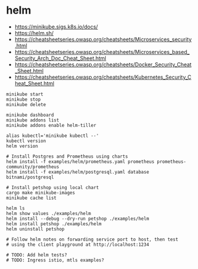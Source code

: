 # helm

-   <https://minikube.sigs.k8s.io/docs/>
-   <https://helm.sh/>
-   <https://cheatsheetseries.owasp.org/cheatsheets/Microservices_security.html>
-   <https://cheatsheetseries.owasp.org/cheatsheets/Microservices_based_Security_Arch_Doc_Cheat_Sheet.html>
-   <https://cheatsheetseries.owasp.org/cheatsheets/Docker_Security_Cheat_Sheet.html>
-   <https://cheatsheetseries.owasp.org/cheatsheets/Kubernetes_Security_Cheat_Sheet.html>

```shell
minikube start
minikube stop
minikube delete

minikube dashboard
minikube addons list
minikube addons enable helm-tiller

alias kubectl='minikube kubectl --'
kubectl version
helm version

# Install Postgres and Prometheus using charts
helm install -f examples/helm/prometheus.yaml prometheus prometheus-community/prometheus
helm install -f examples/helm/postgresql.yaml database bitnami/postgresql

# Install petshop using local chart
cargo make minikube-images
minikube cache list

helm ls
helm show values ./examples/helm
helm install --debug --dry-run petshop ./examples/helm
helm install petshop ./examples/helm
helm uninstall petshop

# Follow helm notes on forwarding service port to host, then test
# using the client playground at http://localhost:1234

# TODO: Add helm tests?
# TODO: Ingress istio, mtls examples?
```
